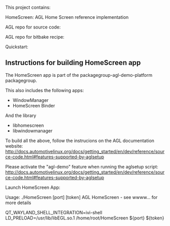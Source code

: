 This project contains:

HomeScreen: AGL Home Screen reference implementation

AGL repo for source code:

AGL repo for bitbake recipe:



Quickstart:

Instructions for building HomeScreen app
----------------------------------------

The HomeScreen app is part of the
packagegroup-agl-demo-platform
packagegroup.

This also includes the following apps:
- WindowManager
- HomeScreen Binder

And the library
- libhomescreen
- libwindowmanager


To build all the above, follow the instrucions on the AGL
documentation website:
http://docs.automotivelinux.org/docs/getting_started/en/dev/reference/source-code.html#features-supported-by-aglsetup

Please activate the "agl-demo" feature when running the aglsetup script:
http://docs.automotivelinux.org/docs/getting_started/en/dev/reference/source-code.html#features-supported-by-aglsetup


Launch HomeScreen App:

Usage: ./HomeScreen [port] [token]
AGL HomeScreen - see wwww... for more details

QT_WAYLAND_SHELL_INTEGRATION=ivi-shell LD_PRELOAD=/usr/lib/libEGL.so.1 /home/root/HomeScreen ${port} ${token}
